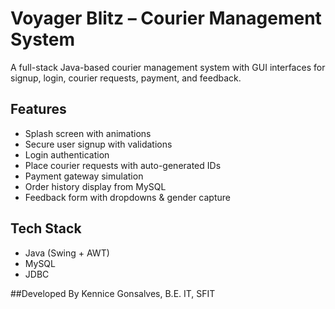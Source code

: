# Voyager Blitz – Courier Management System

A full-stack Java-based courier management system with GUI interfaces for signup, login, courier requests, payment, and feedback.

## Features
- Splash screen with animations
- Secure user signup with validations
- Login authentication
- Place courier requests with auto-generated IDs
- Payment gateway simulation
- Order history display from MySQL
- Feedback form with dropdowns & gender capture

## Tech Stack
- Java (Swing + AWT)
- MySQL
- JDBC

##Developed By
Kennice Gonsalves, B.E. IT, SFIT
